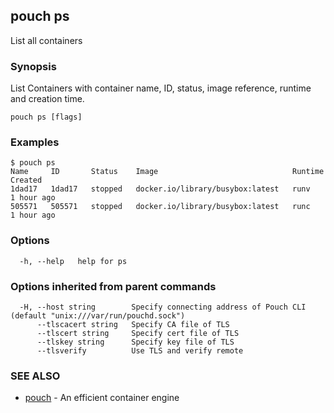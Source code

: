 ## pouch ps

List all containers

### Synopsis


List Containers with container name, ID, status, image reference, runtime and creation time.

```
pouch ps [flags]
```

### Examples

```
$ pouch ps
Name     ID       Status    Image                              Runtime   Created
1dad17   1dad17   stopped   docker.io/library/busybox:latest   runv      1 hour ago
505571   505571   stopped   docker.io/library/busybox:latest   runc      1 hour ago

```

### Options

```
  -h, --help   help for ps
```

### Options inherited from parent commands

```
  -H, --host string        Specify connecting address of Pouch CLI (default "unix:///var/run/pouchd.sock")
      --tlscacert string   Specify CA file of TLS
      --tlscert string     Specify cert file of TLS
      --tlskey string      Specify key file of TLS
      --tlsverify          Use TLS and verify remote
```

### SEE ALSO

* [pouch](pouch.md)	 - An efficient container engine

